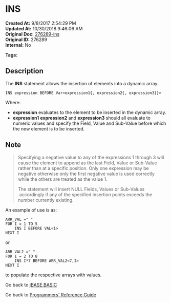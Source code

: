 # INS

**Created At:** 9/8/2017 2:54:29 PM  
**Updated At:** 10/30/2018 9:46:06 AM  
**Original Doc:** [276289-ins](https://docs.jbase.com/36868-jbase-basic/276289-ins)  
**Original ID:** 276289  
**Internal:** No  

**Tags:**
<badge text='dynamic array' vertical='middle' />

## Description

The **INS** statement allows the insertion of elements into a dynamic array.

```
INS expression BEFORE Var<expression1{, expression2{, expression3}}>
```

Where:

- **expression** evaluates to the element to be inserted in the dynamic array.
- **expression1** **expression2** and **expression3** should all evaluate to numeric values and specify the Field, Value and Sub-Value before which the new element is to be inserted.

## Note

> Specifying a negative value to any of the expressions 1 through 3 will cause the element to append as the last Field, Value or Sub-Value rather than at a specific position. Only one expression may be negative otherwise only the first negative value is used correctly while the others are treated as the value 1.
>
> The statement will insert NULL Fields, Values or Sub-Values  accordingly if any of the specified insertion points exceeds the number currently existing.

An example of use is as:

```
ARR_VAL =" "
FOR I = 1 TO 5
    INS I BEFORE VAL<1>
NEXT I
```

or

```
ARR_VAL2 =" "
FOR I = 2 TO 8
    INS I*7 BEFORE ARR_VAL2<7,I>
NEXT I
```

to populate the respective arrays with values.

Go back to [jBASE BASIC](./../README.md)

Go back to [Programmers' Reference Guide](./../../reference-guides/jbc/README.md)
